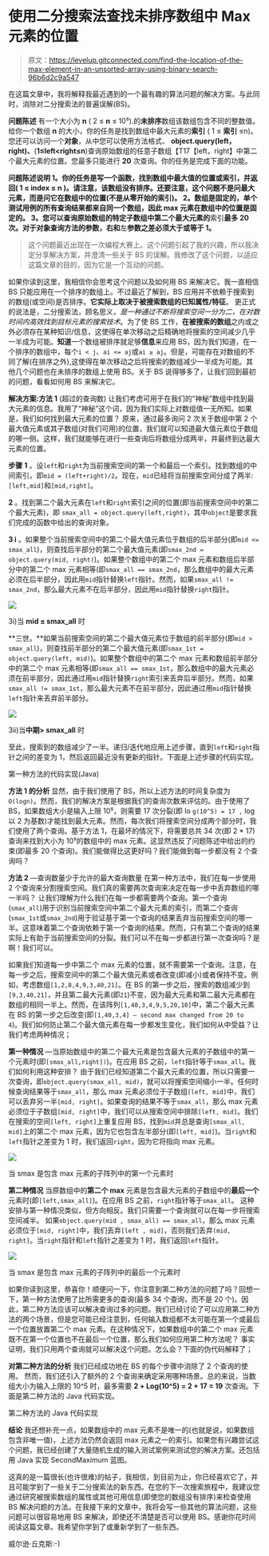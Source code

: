 # 使用二分搜索法查找未排序数组中 Max 元素的位置

> 原文：<https://levelup.gitconnected.com/find-the-location-of-the-max-element-in-an-unsorted-array-using-binary-search-96b6d2c9a547>

在这篇文章中，我将解释我最近遇到的一个最有趣的算法问题的解决方案。与此同时，消除对二分搜索法的普遍误解(BS)。

**问题陈述**
有一个大小为 **n** ( 2 ≤ **n** ≤ 10⁵).的**未排序**数组该数组包含不同的整数值。给你一个数组 **n** 的大小，你的任务是找到数组中最大元素的**索引** ( 1 ≤ **索引** ≤n)。您还可以访问一个**对象**，从中您可以使用方法格式、 **object.query(left，right)、**(**1≤left<right≤n**)查询原始数组的任意子数组【T17【left，right】中第二个最大元素的位置。您最多只能进行 **20** 次查询。你的任务是完成下面的功能。

**问题陈述说明
1。你的任务是写一个函数，找到数组中最大值的位置或索引，并返回( **1 ≤ index ≤ n** )。请注意，该数组没有排序。还要注意，这个问题不是问最大元素，而是问它在数组中的位置(不是从零开始的索引)。
2。数组是固定的，单个测试用例的所有查询结果都来自同一个数组，因此 max 元素在数组中的位置是固定的。
3。您可以查询原始数组的特定子数组中第二个最大元素的**索引**最多 **20** 次。对于对象查询方法的参数，**右**和**左**参数之差必须大于或等于 1。**

> 这个问题最近出现在一次编程大赛上。这个问题引起了我的兴趣，所以我决定分享解决方案，并澄清一些关于 BS 的误解。我修改了这个问题，以适应这篇文章的目的，因为它是一个互动的问题。

如果你读到这里，我相信你会思考这个问题以及如何用 BS 来解决它。我一直相信 BS 只能应用在一个排序的数组上。不过最近了解到，BS 应用并不依赖于搜索到的数组(或空间)是否排序。**它实际上取决于被搜索数组的已知属性/特征**。
更正式的说法是，二分搜索法，顾名思义，*是一种通过不断将搜索空间一分为二，在对数时间内高效找到目标元素的搜索技术*。为了使 BS 工作，**在被搜索的数组**之内或之外必须存在某种知识/信息，这使得在单次移动之后精确地将搜索的空间减少几乎一半成为可能。**知道**一个数组被排序就足够**信息**来应用 BS，因为我们知道，在一个排序的数组中，每个`i < j`、`ai <= aj`或`ai ≥ aj`。但是，可能存在对数组的不同了解(在排序之外),这使得在单次移动之后将搜索的数组减少一半成为可能。其他几个问题也在未排序的数组上使用 BS。关于 BS 说得够多了，让我们回到最初的问题，看看如何用 BS 来解决它。

**解决方案:方法 1** (超过的查询数)
让我们考虑可用于在我们的“神秘”数组中找到最大元素的信息。我用了“神秘”这个词，因为我们实际上对数组值一无所知。如果是，我们如何找到最大元素的位置？
原来，通过最多询问 2 次关于数组中第 2 个最大值元素或其子数组(对我们可用)的位置，我们就可以知道最大值元素位于数组的哪一侧。这样，我们就能够在进行一些查询后将数组分成两半，并最终到达最大元素的位置。

**步骤**
**1** 。设`left`和`right`为当前搜索空间的第一个和最后一个索引。找到数组的中间索引，即`mid = (left+right)/2`。现在，`mid`已经将当前搜索空间分成了两半:`[left,mid]`和`[mid,right]`。

**2** 。找到第二个最大元素在`left`和`right`索引之间的位置(即当前搜索空间中的第二个最大元素)，即
`smax_all = object.query(left,right)`，其中`object`是要求我们完成的函数中给出的查询对象。

**3 i** 。如果整个当前搜索空间中的第二个最大值元素位于数组的后半部分(即`mid <= smax_all`)，则查找后半部分的第二个最大值元素(即`smax_2nd = object.query(mid, right)`)。如果整个数组中的第二个 max 元素和数组后半部分中的第二个 max 元素相等(即`smax_all == smax_2nd`，那么数组中的最大元素必须在后半部分，因此用`mid`指针替换`left`指针。然而，如果`smax_all != smax_2nd`，那么最大元素不在后半部分，因此用`mid`指针替换`right`指针。

![](img/2255e979990c447d814b2af1ff1a7a12.png)

3i)当 **mid ≤ smax_all** 时

**三世。**如果当前搜索空间的第二个最大值元素位于数组的前半部分(即`mid > smax_all`)，则查找前半部分的第二个最大值元素(即`smax_1st = object.query(left, mid)`)。如果整个数组中的第二个 max 元素和数组前半部分中的第二个 max 元素相等(即`smax_all == smax_1st`，那么数组中的最大元素必须在前半部分，因此通过用`mid`指针替换`right`索引来丢弃后半部分。然而，如果`smax_all != smax_1st`，那么最大元素不在前半部分，因此通过用`mid`指针替换`left`指针来丢弃前半部分。

![](img/bf0c70010a9c881be8d1185c97d87f07.png)

3ii)当**中期> smax_all** 时

至此，搜索到的数组减少了一半。递归/迭代地应用上述步骤，直到`left`和`right`指针之间的差变为 1，然后返回最近没有更新的指针。下面是上述步骤的代码实现。

第一种方法的代码实现(Java)

**方法 1 的分析**
显然，由于我们使用了 BS，所以上述方法的时间复杂度为`O(logn)`。然而，我们的解决方案是根据我们的查询次数来评估的。由于使用了 BS，如果数组大小是输入上限 10⁵，则需要 17 次分裂(即 lo `g(10^5) = 17 ,` log 以 2 为基数)才能找到最大元素。然而，每次我们将搜索空间分成两个部分时，我们使用了两个查询。基于方法 1，在最坏的情况下，将需要总共 34 次(即 2 * 17)查询来找到大小为 10⁵的数组中的 max 元素。这显然违反了问题陈述中给出的约束(即最多 20 个查询)。我们能做得比这更好吗？我们能做到每一步都没有 2 个查询吗？

**方法 2** —查询数量少于允许的最大查询数量
在第一种方法中，我们在每一步使用 2 个查询来分割搜索空间。我们真的需要两次查询来决定在每一步中丢弃数组的哪一半吗？
让我们理解为什么我们在每一步都需要两个查询。第一个查询(`smax_all`)用于识别当前搜索空间中第二个最大元素的索引，而第二个查询(`smax_1st`或`smax_2nd`)用于验证基于第一个查询的结果丢弃当前搜索空间的哪一半。这意味着第二个查询依赖于第一个查询的结果。然而，只有第二个查询的结果实际上有助于当前搜索空间的分裂。我们可以不在每一步都进行第一次查询吗？是啊！我们可以。

如果我们知道每一步中第二个 max 元素的位置，就不需要第一个查询。注意，在每一步之后，搜索空间中的第二个最大值元素或者改变(即减小)或者保持不变。例如，考虑数组`[1,2,8,4,9,3,40,21]`。在 BS 的第一步之后，搜索的数组减少到`[9,3,40,21]`，并且第二最大元素(即`21`)不变，因为最大元素和第二最大元素都在数组的相同一半上。然而，在该阵列`[1,40,3,4,9,5,20,10]`中，第二个最大元素在 BS 的第一步之后改变(即`[1,40,3,4] — second max changed from 20 to 4`)。我们如何防止第二个最大值元素在每一步都发生变化，我们如何从中受益？让我们考虑两种情况；

**第一种情况** —当原始数组中的第二个最大元素是包含最大元素的子数组中的第一个元素时(即`[smax_all,right])`)。在应用 BS 之前，`left`指针等于`smax_all`。我们如何利用这种安排？
由于我们已经知道第二个最大元素的位置，所以只需要一次查询，即`object.query(smax_all, mid)`，就可以将搜索空间缩小一半。任何时候查询结果等于`smax_all`，那么 max 元素必须位于子数组`[left, mid]`中，我们可以丢弃另一半`[mid, right]`。如果查询的结果不等于`smax_all`，那么 max 元素必须位于子数组`[mid, right]`中，我们可以从搜索空间中排除`[left, mid]`。我们在搜索的空间`[left, right]`上重复应用 BS，找到`mid`并总是查询`[smax_all, mid]`上的第二个 max 元素，因为它也包含左半部分(即`[left, mid]`)。当`right`和`left`指针之差变为 1 时，我们返回`right`，因为它将指向 max 元素。

![](img/ab8dcd250cd97b3df239ae8ff3620f88.png)

当 smax 是包含 max 元素的子阵列中的第一个元素时

**第二种情况**
当原数组中的**第二个 max** 元素是包含最大元素的子数组中的**最后一个**元素时(即`[left,smax_all]`)。在应用 BS 之前，`right`指针等于`smax_all`。
这种安排与第一种情况类似，但方向相反。我们只需要一个查询就可以在每一步将搜索空间减半。
如果`object.query(mid , smax_all) == smax_all`，那么 max 元素必须位于`[mid, right]`中，我们丢弃`[left , mid]`，否则我们丢弃`(mid, right]`。当`right`指针和`left`指针之差变为 1 时，我们返回`left`指针。

![](img/83c498883acdc1309778d8812b95bb41.png)

当 smax 是包含 max 元素的子阵列中的最后一个元素时

如果你读到这里，恭喜你！顺便问一下，你注意到第二种方法的问题了吗？回想一下，第一种方法使用了比所需更多的查询(最多 34 个查询，而不是 20 个)。因此，第二种方法应该可以解决查询过多的问题。我们已经讨论了可以应用第二种方法的两个场景，但是您可能已经注意到，任何输入数组都不太可能在第一个或最后一个位置放置第二个 max 元素。在这种情况下，如果数组中的第二个 max 元素既不在第一个位置也不在最后一个位置，那么我们如何应用第二种方法呢？
事实证明，我们只用两个查询就可以解决这个问题。怎么会？下面的伪代码解释了；

**对第二种方法的分析**
我们已经成功地在 BS 的每个步骤中消除了 2 个查询的使用。
然而，我们还引入了额外的 2 个查询来确定采用哪种场景。总的来说，当数组大小为输入上限的 10^5 时，最多需要 **2 + Log(10^5) = 2 + 17 = 19** 次查询。下面是第二种方法的 Java 代码实现。

第二种方法的 Java 代码实现

**结论** 我还想补充一点，如果数组中的 max 元素不是唯一的(也就是说，如果数组包含非唯一值)，上述方法仍然会返回 max 元素之一的索引。如果您有兴趣尝试这个问题，我已经创建了大量随机生成的输入测试案例来测试您的解决方案。还包括用 Java 实现 SecondMaximum 蓝图。

这真的是一篇很长(也许很难)的帖子，我相信，到目前为止，你已经喜欢它了，并且可能学到了一些关于二分搜索法的新东西。在您的下一次搜索旅程中，我建议您通过研究被搜索数组的属性或其他可用信息(即使您的数组没有排序)来检查使用 BS 解决问题的方法。在我接下来的文章中，我将会写一些其他的算法问题，这些问题可以很容易地用 BS 来解决，即使还不清楚是否可以使用 BS。感谢你花时间阅读这篇文章。我希望你学到了或重新学到了一些东西。

威尔逊·丘克斯:-)